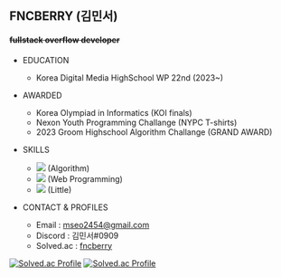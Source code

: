 ## FNCBERRY (김민서)
#### ~~fullstack overflow developer~~
+ EDUCATION
  + Korea Digital Media HighSchool WP 22nd (2023~)


+ AWARDED
  + Korea Olympiad in Informatics (KOI finals)
  + Nexon Youth Programming Challange (NYPC T-shirts)
  + 2023 Groom Highschool Algorithm Challange (GRAND AWARD)


+ SKILLS
  + <img src="https://img.shields.io/badge/++-00599C?style=flat&logo=C&logoColor=skyblue"/> (Algorithm)
  + <img src="https://img.shields.io/badge/-00599C?style=flat&logo=JavaScript&logoColor=yellow"/> (Web Programming)
  + <img src="https://img.shields.io/badge/-00599C?style=flat&logo=Python&logoColor=red"/> (Little)
 
 
+ CONTACT & PROFILES
  + Email : mseo2454@gmail.com
  + Discord : 김민서#0909
  + Solved.ac : [fncberry](https://solved.ac/profile/fncberry)


[![Solved.ac Profile](http://mazassumnida.wtf/api/v2/generate_badge?boj=fncberry)](https://solved.ac/fncberry)
[![Solved.ac Profile](http://mazassumnida.wtf/api/generate_badge?boj=fncberry)](https://solved.ac/fncberry)
